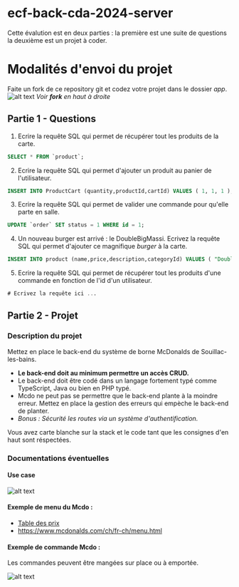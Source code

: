 # ecf-back-cda-2024-server

Cette évalution est en deux parties : la première est une suite de questions la deuxième est un projet à coder.

# Modalités d'envoi du projet
Faite un fork de ce repository git et codez votre projet dans le dossier *app*.
![alt text](image.png)
*Voir **fork** en haut à droite*

## Partie 1 - Questions

1. Ecrire la requête SQL qui permet de récupérer tout les produits de la carte.
```sql
SELECT * FROM `product`;

```

2. Ecrire la requête SQL qui permet d'ajouter un produit au panier de l'utilisateur.
```sql
INSERT INTO ProductCart (quantity,productId,cartId) VALUES ( 1, 1, 1 );

```

3. Ecrire la requête SQL qui permet de valider une commande pour qu'elle parte en salle.
```sql
UPDATE `order` SET status = 1 WHERE id = 1;

```

4. Un nouveau burger est arrivé : le DoubleBigMassi. Ecrivez la requête SQL qui permet d'ajouter ce magnifique *burger* à la carte.
```sql
INSERT INTO product (name,price,description,categoryId) VALUES ( "DoubleBigMassi", 0.5, "Magnifique burger", 1 );

```

5. Ecrire la requête SQL qui permet de récupérer tout les produits d'une commande en fonction de l'id d'un utilisateur.
```sql
# Ecrivez la requête ici ...

```

## Partie 2 - Projet
### Description du projet
Mettez en place le back-end du système de borne McDonalds de Souillac-les-bains.

- **Le back-end doit au minimum permettre un accès CRUD.**
- Le back-end doit être codé dans un langage fortement typé comme TypeScript, Java ou bien en PHP typé.
- Mcdo ne peut pas se permettre que le back-end plante à la moindre erreur. Mettez en place la gestion des erreurs qui empèche le back-end de planter.
- *Bonus : Sécurité les routes via un système d'authentification.*

Vous avez carte blanche sur la stack et le code tant que les consignes d'en haut sont réspectées.

### Documentations éventuelles
####  Use case
![alt text](use-case-mcdo.png)

#### Exemple de  menu du Mcdo :
- [Table des prix](PRIX-.pdf)
- https://www.mcdonalds.com/ch/fr-ch/menu.html

#### Exemple de commande Mcdo :
Les commandes peuvent être mangées sur place ou à emportée.

![alt text](mcdonald_s_02211300_194510247.jpeg)
